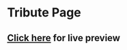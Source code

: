 # Tribute Page

## [Click here](https://rishavpandey.com/FreeCodeCamp-Projects/01-responsive-web-design-projects/1-Tribute-Page/) for live preview
